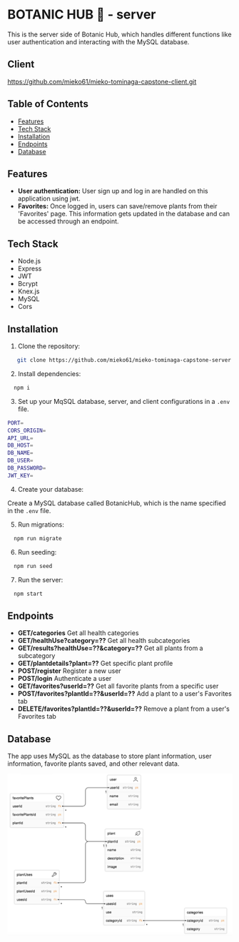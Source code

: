 # BOTANIC HUB 🌿 - server

This is the server side of Botanic Hub, which handles different functions like user authentication and interacting with the MySQL database.

## Client

https://github.com/mieko61/mieko-tominaga-capstone-client.git

## Table of Contents

- [Features](#features)
- [Tech Stack](#tech-stack)
- [Installation](#installation)
- [Endpoints](#endpoints)
- [Database](#database)

## Features

- **User authentication:** User sign up and log in are handled on this application using jwt.
- **Favorites:** Once logged in, users can save/remove plants from their 'Favorites' page. This information gets updated in the database and can be accessed through an endpoint.

## Tech Stack

- Node.js
- Express
- JWT
- Bcrypt
- Knex.js
- MySQL
- Cors

## Installation

1. Clone the repository:

```bash
   git clone https://github.com/mieko61/mieko-tominaga-capstone-server.git
```

2. Install dependencies:

```bash
  npm i
```

3. Set up your MqSQL database, server, and client configurations in a `.env` file.

```bash
PORT=
CORS_ORIGIN=
API_URL=
DB_HOST=
DB_NAME=
DB_USER=
DB_PASSWORD=
JWT_KEY=
```

4. Create your database:

Create a MySQL database called BotanicHub, which is the name specified in the `.env` file.

5. Run migrations:

```bash
  npm run migrate
```

6. Run seeding:

```bash
  npm run seed
```

7. Run the server:

```bash
  npm start
```

## Endpoints

- **GET/categories** Get all health categories
- **GET/healthUse?category=??** Get all health subcategories
- **GET/results?healthUse=??&category=??** Get all plants from a subcategory
- **GET/plantdetails?plant=??** Get specific plant profile
- **POST/register** Register a new user
- **POST/login** Authenticate a user
- **GET/favorites?userId=??** Get all favorite plants from a specific user
- **POST/favorites?plantId=??&userId=??** Add a plant to a user's Favorites tab
- **DELETE/favorites?plantId=??&userId=??** Remove a plant from a user's Favorites tab

## Database

The app uses MySQL as the database to store plant information, user information, favorite plants saved, and other relevant data.

![database tables](/assets/images/tables.png)
